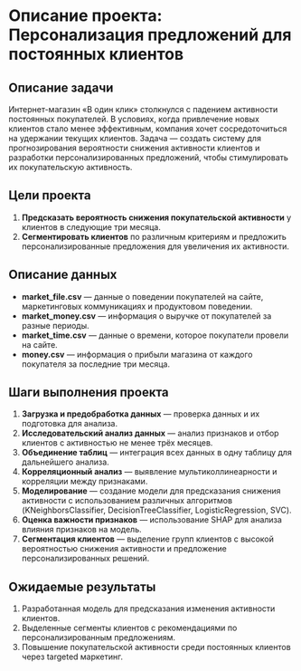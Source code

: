 # Описание проекта: Персонализация предложений для постоянных клиентов

## Описание задачи
Интернет-магазин «В один клик» столкнулся с падением активности постоянных покупателей. В условиях, когда привлечение новых клиентов стало менее эффективным, компания хочет сосредоточиться на удержании текущих клиентов. Задача — создать систему для прогнозирования вероятности снижения активности клиентов и разработки персонализированных предложений, чтобы стимулировать их покупательскую активность.

## Цели проекта
1. **Предсказать вероятность снижения покупательской активности** у клиентов в следующие три месяца.
2. **Сегментировать клиентов** по различным критериям и предложить персонализированные предложения для увеличения их активности.

## Описание данных
- **market_file.csv** — данные о поведении покупателей на сайте, маркетинговых коммуникациях и продуктовом поведении.
- **market_money.csv** — информация о выручке от покупателей за разные периоды.
- **market_time.csv** — данные о времени, которое покупатели провели на сайте.
- **money.csv** — информация о прибыли магазина от каждого покупателя за последние три месяца.

## Шаги выполнения проекта
1. **Загрузка и предобработка данных** — проверка данных и их подготовка для анализа.
2. **Исследовательский анализ данных** — анализ признаков и отбор клиентов с активностью не менее трёх месяцев.
3. **Объединение таблиц** — интеграция всех данных в одну таблицу для дальнейшего анализа.
4. **Корреляционный анализ** — выявление мультиколлинеарности и корреляции между признаками.
5. **Моделирование** — создание модели для предсказания снижения активности с использованием различных алгоритмов (KNeighborsClassifier, DecisionTreeClassifier, LogisticRegression, SVC).
6. **Оценка важности признаков** — использование SHAP для анализа влияния признаков на модель.
7. **Сегментация клиентов** — выделение групп клиентов с высокой вероятностью снижения активности и предложение персонализированных решений.

## Ожидаемые результаты
1. Разработанная модель для предсказания изменения активности клиентов.
2. Выделенные сегменты клиентов с рекомендациями по персонализированным предложениям.
3. Повышение покупательской активности среди постоянных клиентов через targeted маркетинг.
